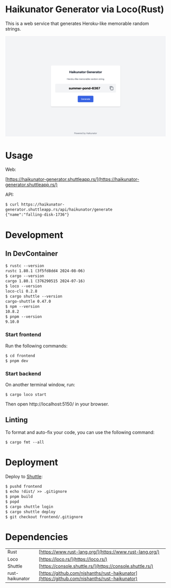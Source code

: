 # Haikunator Generator via Loco(Rust)

This is a web service that generates Heroku-like memorable random strings.

![Screenshot](docs/screenshot_top.png)

# Usage

Web:

[https://haikunator-generator.shuttleapp.rs/](https://haikunator-generator.shuttleapp.rs/)

API:

```console
$ curl https://haikunator-generator.shuttleapp.rs/api/haikunator/generate
{"name":"falling-disk-1736"}
```

# Development

## In DevContainer

```console
$ rustc --version
rustc 1.80.1 (3f5fd8dd4 2024-08-06)
$ cargo --version
cargo 1.80.1 (376290515 2024-07-16)
$ loco --version
loco-cli 0.2.8
$ cargo shuttle --version
cargo-shuttle 0.47.0
$ npm --version
10.8.2
$ pnpm --version
9.10.0
```

### Start frontend

Run the following commands:

```console
$ cd frontend
$ pnpm dev
```

### Start backend

On another terminal window, run:

```console
$ cargo loco start
```

Then open http://localhost:5150/ in your browser.

## Linting

To format and auto-fix your code, you can use the following command:

```console
$ cargo fmt --all
```

# Deployment

Deploy to [Shuttle](https://console.shuttle.rs/):

```console
$ pushd frontend
$ echo !dist/ >> .gitignore
$ pnpm build
$ popd
$ cargo shuttle login
$ cargo shuttle deploy
$ git checkout frontend/.gitignore
```

# Dependencies

| | |
| -- | -- |
| Rust | [https://www.rust-lang.org/](https://www.rust-lang.org/) |
| Loco | [https://loco.rs/](https://loco.rs/) |
| Shuttle | [https://console.shuttle.rs/](https://console.shuttle.rs/) |
| rust-haikunator | [https://github.com/nishanths/rust-haikunator](https://github.com/nishanths/rust-haikunator) |

